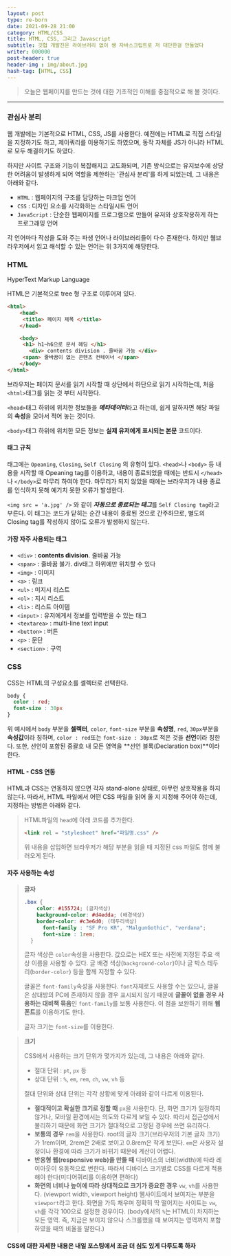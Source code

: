 ```yaml
---
layout: post
type: re-born
date: 2021-09-28 21:00
category: HTML/CSS
title: HTML, CSS, 그리고 Javascript
subtitle: 깃헙 개발진은 라이브러리 없이 쌩 자바스크립트로 저 대단한걸 만들었다
writer: 000000
post-header: true
header-img : img/about.jpg
hash-tag: [HTML, CSS]
---
```

> 오늘은 웹페이지를 만드는 것에 대한 기초적인 이해를 중점적으로 해 볼 것이다.


---



### 관심사 분리

웹 개발에는 기본적으로 HTML, CSS, JS를 사용한다.
예전에는 HTML로 직접 스타일을 지정하기도 하고, 제이쿼리를 이용하기도 하였으며, 동작 자체를 JS가 아니라 HTML로 모두 해결하기도 하였다.

하지만 사이트 구조와 기능이 복잡해지고 고도화되며, 기존 방식으로는 유지보수에 상당한 어려움이 발생하게 되어 역할을 제한하는 '관심사 분리'를 하게 되었는데, 그 내용은 아래와 같다.

- `HTML` : 웹페이지의 구조를 담당하는 마크업 언어
- `CSS` : 디자인 요소를 시각화하는 스타일시트 언어
- `JavaScript` : 단순한 웹페이지를 프로그램으로 만들어 유저와 상호작용하게 하는 프로그래밍 언어

각 언어마다 작성을 도와 주는 파생 언어나 라이브러리들이 다수 존재한다. 하지만 웹브라우저에서 읽고 해석할 수 있는 언어는 위 3가지에 해당한다.



### HTML

HyperText Markup Language

HTML은 기본적으로 tree 형 구조로 이루어져 있다.

```html
<html>
	<head>
  	 <title> 페이지 제목 </title>
	</head>

	<body>
  	 <h1> h1~h6으로 문서 헤딩 </h1>
	   <div> contents division . 줄바꿈 가능 </div>
  	 <span> 줄바꿈이 없는 콘텐츠 컨테이너 </span>
	</body>
</html>
```

브라우저는 페이지 문서를 읽기 시작할 때 상단에서 하단으로 읽기 시작하는데,
처음 `<html>`태그를 읽는 것 부터 시작한다.

`<head>`태그 하위에 위치한 정보들을 ***메타데이터***라고 하는데, 쉽게 말하자면 해당 파일의 **속성**을 모아서 적어 놓는 것이다.

`<body>`태그 하위에 위치한 모든 정보는 **실제 유저에게 표시되는 본문** 코드이다.



#### 태그 규칙

태그에는 `Opeaning`, `Closing`, `Self Closing` 의 유형이 있다.
`<head>`나 `<body>` 등 내용을 시작할 때 Opeaning tag를 이용하고,
내용이 종료되었을 때에는 반드시 `</head>`나 `</body>`로 마무리 하여야 한다.
마무리가 되지 않았을 때에는 브라우저가 내용 종료를 인식하지 못해 예기치 못한 오류가 발생한다.

`<img src = 'a.jpg' />` 와 같이 ***자동으로 종료되는 태그***를 `Self Closing tag`라고 부른다. 이 태그는 코드가 닫히는 순간 내용이 종료된 것으로 간주하므로, 별도의 Closing tag를 작성하지 않아도 오류가 발생하지 않는다.



#### 가장 자주 사용되는 태그

- `<div>` : **contents division**. 줄바꿈 가능
- `<span>` : 줄바꿈 불가. div태그 하위에만 위치할 수 있다
- `<img>` : 이미지
- `<a>` : 링크
- `<ul>` : 미지시 리스트
- `<ol>` : 지시 리스트
- `<li>` : 리스트 아이템
- `<input>` : 유저에게서 정보를 입력받을 수 있는 태그
- `<textarea>` : multi-line text input
- `<button>` : 버튼
- `<p>` : 문단
- `<section>` : 구역



### CSS

CSS는  HTML의 구성요소를 셀렉터로 선택한다.

```css
body {
  color : red;
  font-size : 30px
}
```

위 예시에서 `body` 부분을 **셀렉터**,
`color`, `font-size` 부분을 **속성명**,
`red`, `30px`부분을 **속성값**이라 칭하며,
`color : red`또는 `font-size : 30px`로 적은 것을 **선언**이라 칭한다.
또한, 선언이 포함된 중괄호 내 모든 영역을 **선언 블록(Declaration box)**이라 한다.



#### HTML - CSS 연동

HTML과 CSS는 연동하지 않으면 각자 stand-alone 상태로, 아무런 상호작용을 하지 않는다.
따라서, HTML 파일에서 어떤 CSS 파일을 읽어 올 지 지정해 주어야 하는데, 지정하는 방법은 아래와 같다.

> HTML파일의 `head`에 아래 코드를 추가한다.
>
> ```html
> <link rel = "stylesheet" href="파일명.css" />
> ```
>
> 위 내용을 삽입하면 브라우저가 해당 부분을 읽을 때 지정된 css 파일도 함께 불러오게 된다.



#### 자주 사용하는 속성

> **글자**
>
> ```css
> .box {
>     color: #155724; (글자색상)
>     background-color: #d4edda; (배경색상)
>     border-color: #c3e6d0; (테두리색상)
>   	font-family : "SF Pro KR", "MalgunGothic", "verdana";
> 		font-size : 1rem;
> 	}
> ```
> 글자 색상은 `color`속성을 사용한다. 값으로는 HEX 또는 사전에 지정된 주요 색상 이름을 사용할 수 있다.
> 글 배경 색상(`background-color`)이나 글 박스 테두리(`border-color`) 등을 함께 지정할 수 있다.
>
> 글꼴은 `font-family`속성을 사용한다. `font`자체로도 사용할 수는 있으나, 글꼴은 상대방의 PC에 존재하지 않을 경우 표시되지 않기 때문에 **글꼴이 없을 경우 사용하는 대비책 묶음**인 `font-family`를 보통 사용한다. 이 점을 보완하기 위해 **웹폰트**를 이용하기도 한다.
>
> 글자 크기는 `font-size`를 이용한다. 



> **크기**
>
> CSS에서 사용하는 크기 단위가 몇가지가 있는데, 그 내용은 아래와 같다.
>
> - 절대 단위 : `pt`, `px` 등
> - 상대 단위 : `%`, `em`, `rem`, `ch`, `vw`, `vh` 등
>
> 절대 단위와 상대 단위는 각각 상황에 맞게 아래와 같이 다르게 이용된다.
>
> - **절대적이고 확실한 크기로 정할 때**
>   `px`을 사용한다. 단, 화면 크기가 일정하지 않거나, 모바일 환경에서는 의도와 다르게 보일 수 있다.
>   따라서 접근성에서 불리하기 때문에 화면 크기가 절대적으로 고정된 경우에 쓰면 유리하다.
> - **보통의 경우**
>   `rem`을 사용한다.
>   root의 글자 크기(브라우저의 기본 글자 크기)가 1rem이며, 2rem은 2배로 보이고 0.8rem은 작게 보인다.
>   `em`은 사용자 설정이나 환경에 따라 크기가 바뀌기 때문에 계산이 어렵다.
> - **반응형 웹(responsive web)을 만들 때**
>   디바이스의 너비(width)에 따라 레이아웃이 유동적으로 변한다.
>   따라서 디바이스 크기별로 CSS를 다르게 적용해야 한다(미디어쿼리를 이용하면 편하다)
> - **화면의 너비나 높이에 따라 상대적으로 크기가 중요한 경우**
>   `vw`, `vh`를 사용한다. (viewport width, viewport height)
>   웹사이트에서 보여지는 부분을 `viewport`라고 한다.
>   화면을 가득 채우며 정확히 딱 떨어지는 사이트는 `vw`, `vh`를 각각 100으로 설정한 경우이다.
>   (body에서의 `%`는 HTML이 차지하는 모든 영역. 즉, 지금은 보이지 않으나 스크롤했을 때 보여지는 영역까지 포함하였을 때의 비율을 말한다.)



#### CSS에 대한 자세한 내용은 내일 포스팅에서 조금 더 심도 있게 다루도록 하자

